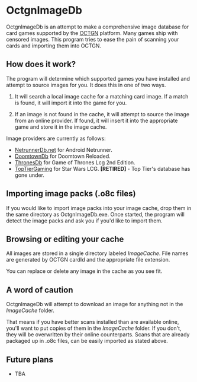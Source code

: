 OctgnImageDb
============

OctgnImageDb is an attempt to make a comprehensive image database for card games supported by the [OCTGN](http://www.octgn.net/ "OCTGN") platform.  Many games ship with censored images.  This program tries to ease the pain of scanning your cards and importing them into OCTGN.

How does it work?
----------------
The program will determine which supported games you have installed and attempt to source images for you.  It does this in one of two ways.

1. It will search a local image cache for a matching card image.  If a match is found, it will import it into the game for you.

2. If an image is not found in the cache, it will attempt to source the image from an online provider.  If found, it will insert it into the appropriate game and store it in the image cache.  

Image providers are currently as follows:

- [NetrunnerDb.net](http://netrunnerdb.com/ "NetrunnerDb") for Android Netrunner.
- [DoomtownDb](http://dtdb.co/ "DoomtownDb") for Doomtown Reloaded.
- [ThronesDb](http://thronesdb.com/ "ThronesDb") for Game of Thrones Lcg 2nd Edition.
- [TopTierGaming](http://toptiergaming.com/database.php "TopTierGaming") for Star Wars LCG. **[RETIRED]** - Top Tier's database has gone under. 

Importing image packs (.o8c files)
----------------------------------
If you would like to import image packs into your image cache, drop them in the same directory as OctgnImageDb.exe.  Once started, the program will detect the image packs and ask you if you'd like to import them.

Browsing or editing your cache
-------------------------------
All images are stored in a single directory labeled *ImageCache*.  File names are generated by OCTGN cardId and the appropriate file extension.  

You can replace or delete any image in the cache as you see fit.

A word of caution
-----------------
OctgnImageDb will attempt to download an image for anything not in the *ImageCache* folder.

That means if you have better scans installed than are available online, you'll want to put copies of them in the *ImageCache* folder.  If you don't, they will be overwritten by their online counterparts.  Scans that are already packaged up in .o8c files, can be easily imported as stated above.

Future plans
------------
- TBA